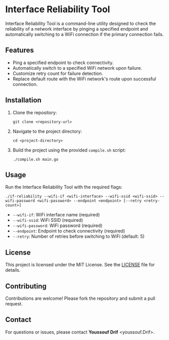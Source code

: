 # Interface Reliability Tool

Interface Reliability Tool is a command-line utility designed to check the reliability of a network interface by pinging a specified endpoint and automatically switching to a WiFi connection if the primary connection fails.

## Features

- Ping a specified endpoint to check connectivity.
- Automatically switch to a specified WiFi network upon failure.
- Customize retry count for failure detection.
- Replace default route with the WiFi network's route upon successful connection.

## Installation

1. Clone the repository:

   ```
   git clone <repository-url>
   ```

2. Navigate to the project directory:

   ```
   cd <project-directory>
   ```

3. Build the project using the provided `compile.sh` script:

   ```
   ./compile.sh main.go
   ```

## Usage

Run the Interface Reliability Tool with the required flags:

```
./if-reliability --wifi-if <wifi-interface> --wifi-ssid <wifi-ssid> --wifi-password <wifi-password> --endpoint <endpoint> [--retry <retry-count>]
```

- `--wifi-if`: WiFi interface name (required)
- `--wifi-ssid`: WiFi SSID (required)
- `--wifi-password`: WiFi password (required)
- `--endpoint`: Endpoint to check connectivity (required)
- `--retry`: Number of retries before switching to WiFi (default: 5)

## License

This project is licensed under the MIT License. See the [LICENSE](LICENSE) file for details.

## Contributing

Contributions are welcome! Please fork the repository and submit a pull request.

## Contact

For questions or issues, please contact **Youssouf Drif** <youssouf.Drif>.
